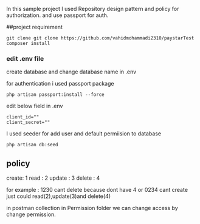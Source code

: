 In this sample project I used Repository design pattern and policy for authorization.
and use passport for auth.

##project requirement
```
git clone git clone https://github.com/vahidmohammadi2310/paystarTest
composer install
```

### edit .env file

create database and change database name in .env

for authentication i used passport package 

```
php artisan passport:install --force
```

edit below field in .env
```
client_id=""
client_secret=""
```

I used seeder for add user and default permiision to database

```
php artisan db:seed
```

## policy 

create: 1
read : 2
update : 3
delete : 4

for example : 1230 cant delete because dont have 4 or 0234 cant create just could read(2),update(3)and delete(4)

in postman collection in Permission folder we can change access by change permission.



